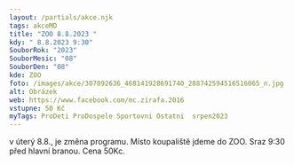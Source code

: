 ```yaml
---
layout: /partials/akce.njk
tags: akceMD
title: "ZOO 8.8.2023 "
kdy: " 8.8.2023 9:30"
SouborRok: "2023"
SouborMesic: "08"
SouborDen: "08"
kde: ZOO
foto: /images/akce/307092636_468141928691740_288742594516516065_n.jpg
alt: Obrázek
web: https://www.facebook.com/mc.zirafa.2016
vstupne: 50 Kč
myTags: ProDeti ProDospele Sportovni Ostatni  srpen2023
---
```

<!--StartFragment-->

v úterý 8.8., je změna programu. Místo koupaliště jdeme do ZOO. Sraz 9:30 před hlavní branou. Cena 50Kc.

<!--EndFragment-->
